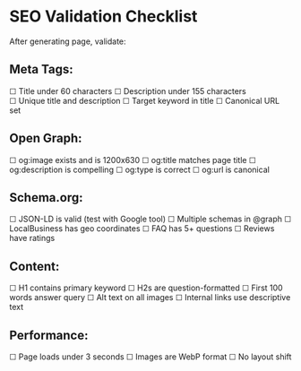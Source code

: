 # SEO Validation Checklist

After generating page, validate:

## Meta Tags:
☐ Title under 60 characters
☐ Description under 155 characters  
☐ Unique title and description
☐ Target keyword in title
☐ Canonical URL set

## Open Graph:
☐ og:image exists and is 1200x630
☐ og:title matches page title
☐ og:description is compelling
☐ og:type is correct
☐ og:url is canonical

## Schema.org:
☐ JSON-LD is valid (test with Google tool)
☐ Multiple schemas in @graph
☐ LocalBusiness has geo coordinates
☐ FAQ has 5+ questions
☐ Reviews have ratings

## Content:
☐ H1 contains primary keyword
☐ H2s are question-formatted
☐ First 100 words answer query
☐ Alt text on all images
☐ Internal links use descriptive text

## Performance:
☐ Page loads under 3 seconds
☐ Images are WebP format
☐ No layout shift